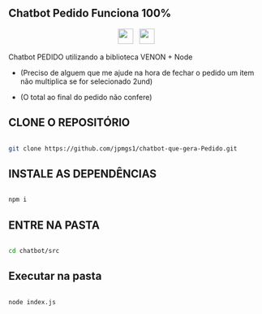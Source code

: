 ## Chatbot Pedido Funciona 100%
</p>
</p>
<p align='center'>
   <a href="https://wa.me/5584988360022"><img height="30" src="https://c.top4top.io/p_1837yybbf0.jpeg"></a>&nbsp;&nbsp;
   <a href="https://instagram.com/jpmgs"><img height="30" src="https://raw.githubusercontent.com/TobyG74/TobyG74/main/instagram.jpg"></a>
</P>
</P>

Chatbot PEDIDO utilizando a biblioteca VENON + Node

- (Preciso de alguem que me ajude na hora de fechar o pedido um item não multiplica se for selecionado 2und)

- (O total ao final do pedido não confere)

## CLONE O REPOSITÓRIO

```bash

git clone https://github.com/jpmgs1/chatbot-que-gera-Pedido.git

```


## INSTALE AS DEPENDÊNCIAS

```bash

npm i

```

## ENTRE NA PASTA

```bash

cd chatbot/src

```

## Executar na pasta 

```bash

node index.js

```

